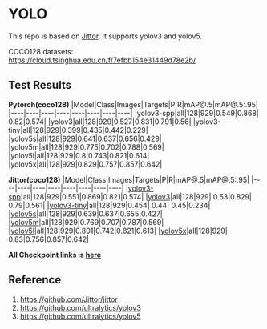 # YOLO
This repo is based on [Jittor](https://github.com/Jittor/jittor). It supports yolov3 and yolov5.

COCO128 datasets: https://cloud.tsinghua.edu.cn/f/7efbb154e31449d78e2b/

## Test Results
**Pytorch(coco128)**
|Model|Class|Images|Targets|P|R|mAP@.5|mAP@.5:.95|
|----|----|----|----|----|----|----|----|
|yolov3-spp|all|128|929|0.549|0.868| 0.82|0.574|
|yolov3|all|128|929|0.527|0.831|0.791|0.56|
|yolov3-tiny|all|128|929|0.399|0.435|0.442|0.229|
|yolov5s|all|128|929|0.641|0.637|0.656|0.429|
|yolov5m|all|128|929|0.775|0.702|0.788|0.569|
|yolov5l|all|128|929|0.8|0.743|0.821|0.614|
|yolov5x|all|128|929|0.829|0.757|0.857|0.642|


**Jittor(coco128)**
|Model|Class|Images|Targets|P|R|mAP@.5|mAP@.5:.95|
|----|----|----|----|----|----|----|----|
|[yolov3-spp](https://cloud.tsinghua.edu.cn/d/69b55d71e7ff46978a65/files/?p=%2Fyolo%2Fyolov3-spp.pkl&dl=1)|all|128|929|0.551|0.869|0.821|0.574|
|[yolov3](https://cloud.tsinghua.edu.cn/d/69b55d71e7ff46978a65/files/?p=%2Fyolo%2Fyolov3.pkl&dl=1)|all|128|929| 0.53|0.829| 0.79|0.561|
|[yolov3-tiny](https://cloud.tsinghua.edu.cn/d/69b55d71e7ff46978a65/files/?p=%2Fyolo%2Fyolov3-tiny.pkl&dl=1)|all|128|929|0.454| 0.44| 0.45|0.234|
|[yolov5s](https://cloud.tsinghua.edu.cn/d/69b55d71e7ff46978a65/files/?p=%2Fyolo%2Fyolov5s.pkl&dl=1)|all|128|929|0.639|0.637|0.655|0.427|
|[yolov5m](https://cloud.tsinghua.edu.cn/d/69b55d71e7ff46978a65/files/?p=%2Fyolo%2Fyolov5m.pkl&dl=1)|all|128|929|0.769|0.707|0.787|0.569|
|[yolov5l](https://cloud.tsinghua.edu.cn/d/69b55d71e7ff46978a65/files/?p=%2Fyolo%2Fyolov5l.pkl&dl=1)|all|128|929|0.801|0.742|0.821|0.613|
|[yolov5x](https://cloud.tsinghua.edu.cn/d/69b55d71e7ff46978a65/files/?p=%2Fyolo%2Fyolov5x.pkl&dl=1)|all|128|929| 0.83|0.756|0.857|0.642|

**All Checkpoint links is [here](https://cloud.tsinghua.edu.cn/d/69b55d71e7ff46978a65/?p=%2Fyolo&mode=list)**


## Reference
1. https://github.com/Jittor/jittor
2. https://github.com/ultralytics/yolov3
3. https://github.com/ultralytics/yolov5
